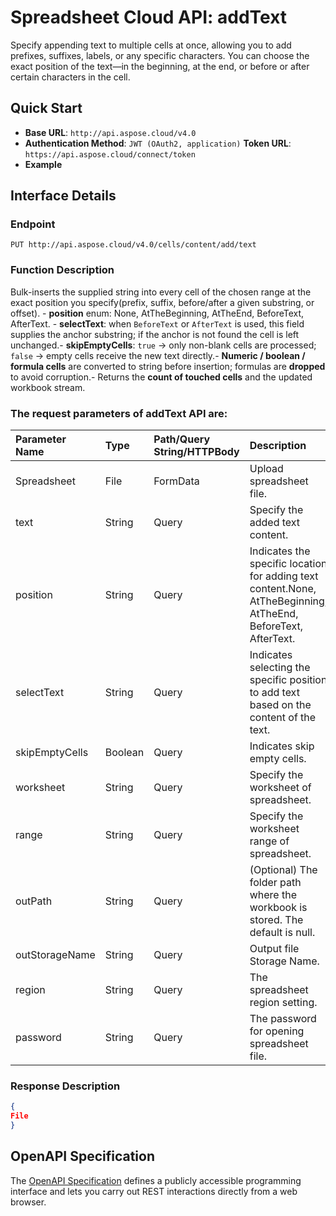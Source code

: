 # **Spreadsheet Cloud API: addText**

Specify appending text to multiple cells at once, allowing you to add prefixes, suffixes, labels, or any specific characters. You can choose the exact position of the text—in the beginning, at the end, or before or after certain characters in the cell. 


## **Quick Start**

- **Base URL**: `http://api.aspose.cloud/v4.0`
- **Authentication Method**: `JWT (OAuth2, application)`  **Token URL**: `https://api.aspose.cloud/connect/token`
- **Example** 

## **Interface Details**

### **Endpoint** 

```
PUT http://api.aspose.cloud/v4.0/cells/content/add/text
```
### **Function Description**
Bulk-inserts the supplied string into every cell of the chosen range at the exact position you specify(prefix, suffix, before/after a given substring, or offset).  - **position** enum: None, AtTheBeginning, AtTheEnd, BeforeText, AfterText.  - **selectText**: when `BeforeText` or `AfterText` is used, this field supplies the anchor substring; if the anchor is not found the cell is left unchanged.- **skipEmptyCells**: `true` → only non-blank cells are processed; `false` → empty cells receive the new text directly.- **Numeric / boolean / formula cells** are converted to string before insertion; formulas are **dropped** to avoid corruption.- Returns the **count of touched cells** and the updated workbook stream.

### The request parameters of **addText** API are: 

| Parameter Name | Type | Path/Query String/HTTPBody | Description | 
| :- | :- | :- |:- | 
|Spreadsheet|File|FormData|Upload spreadsheet file.|
|text|String|Query|Specify the added text content.|
|position|String|Query|Indicates the specific location for adding text content.None, AtTheBeginning, AtTheEnd, BeforeText, AfterText.  |
|selectText|String|Query|Indicates selecting the specific position to add text based on the content of the text.|
|skipEmptyCells|Boolean|Query|Indicates skip empty cells.|
|worksheet|String|Query|Specify the worksheet of spreadsheet.|
|range|String|Query|Specify the worksheet range of spreadsheet.|
|outPath|String|Query|(Optional) The folder path where the workbook is stored. The default is null.|
|outStorageName|String|Query|Output file Storage Name.|
|region|String|Query|The spreadsheet region setting.|
|password|String|Query|The password for opening spreadsheet file.|

### **Response Description**
```json
{
File
}
```


## OpenAPI Specification

The [OpenAPI Specification](https://reference.aspose.cloud/cells/#/TextProcessingController/AddText) defines a publicly accessible programming interface and lets you carry out REST interactions directly from a web browser.

